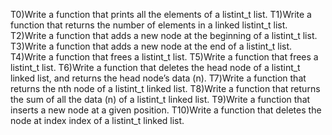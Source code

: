 T0)Write a function that prints all the elements of a listint_t list.
T1)Write a function that returns the number of elements in a linked listint_t list.
T2)Write a function that adds a new node at the beginning of a listint_t list.
T3)Write a function that adds a new node at the end of a listint_t list.
T4)Write a function that frees a listint_t list.
T5)Write a function that frees a listint_t list.
T6)Write a function that deletes the head node of a listint_t linked list, and returns the head node’s data (n).
T7)Write a function that returns the nth node of a listint_t linked list.
T8)Write a function that returns the sum of all the data (n) of a listint_t linked list.
T9)Write a function that inserts a new node at a given position.
T10)Write a function that deletes the node at index index of a listint_t linked list.
